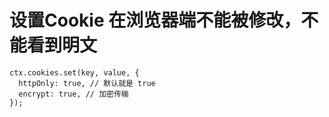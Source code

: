 # 设置Cookie 在浏览器端不能被修改，不能看到明文



```
ctx.cookies.set(key, value, {
  httpOnly: true, // 默认就是 true
  encrypt: true, // 加密传输
});
```

